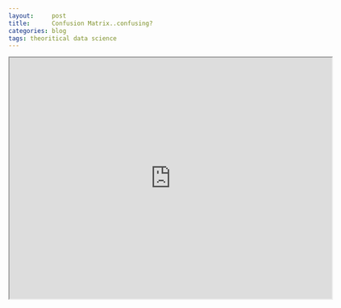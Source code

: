 ```yaml
---
layout:     post
title:      Confusion Matrix..confusing?
categories: blog
tags: theoritical data science
---
```


<center><iframe src="https://drive.google.com/file/d/15B0K1vb59X1FvHuLTY_RWaIGqPUOrh4m/
preview" width="640" height="480"></iframe></center>
